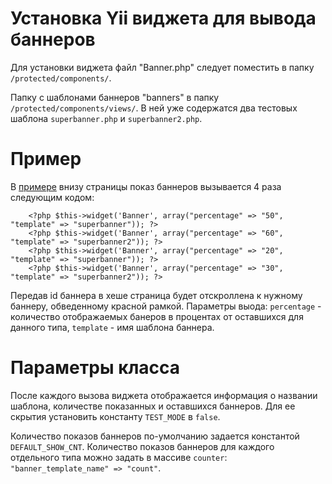 ﻿Установка Yii виджета для вывода баннеров
=================================

Для установки виджета файл "Banner.php" следует поместить в папку `/protected/components/`.

Папку с шаблонами баннеров "banners" в папку `/protected/components/views/`.
В ней уже содержатся два тестовых шаблона `superbanner.php` и `superbanner2.php`.

Пример
=================================

В [примере](http://xn--b1aecaq6ap8c.xn--p1ai/yii/demos/blog/#25) внизу страницы показ баннеров вызывается 4 раза следующим кодом:

```
	<?php $this->widget('Banner', array("percentage" => "50", "template" => "superbanner")); ?>
	<?php $this->widget('Banner', array("percentage" => "60", "template" => "superbanner2")); ?>
	<?php $this->widget('Banner', array("percentage" => "20", "template" => "superbanner")); ?>
	<?php $this->widget('Banner', array("percentage" => "30", "template" => "superbanner2")); ?>
``` 

Передав id баннера в хеше страница будет отскроллена к нужному баннеру, обведенному красной рамкой.
Параметры выода: `percentage` - количество отображаемых банеров в процентах от оставшихся для данного типа, `template` - имя шаблона баннера.

Параметры класса
=================================

После каждого вызова виджета отображается информация о названии шаблона, количестве показанных и оставшихся баннеров. 
Для ее скрытия установить константу `TEST_MODE` в `false`.

Количество показов баннеров по-умолчанию задается константой `DEFAULT_SHOW_CNT`.
Количество показов баннеров для каждого отдельного типа можно задать в массиве `counter`: `"banner_template_name" => "count"`.
